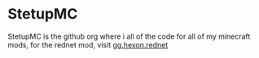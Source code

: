 # StetupMC
StetupMC is the github org where i all of the code for all of my minecraft mods,
for the rednet mod, visit [gg.hexon.rednet](https://github.com/stetupmc/gg.hexon.rednet)
